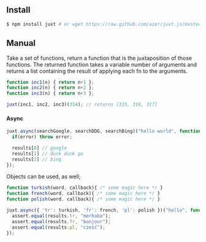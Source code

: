 ## Install

```bash
$ npm install juxt # or wget https://raw.github.com/azer/juxt.js/master/juxt.js
```

## Manual

Take a set of functions, return a function that is the juxtaposition of those
functions. The returned function takes a variable number of arguments and
returns a list containing the result of applying each fn to the arguments.

```javascript
function inc1(n) { return n+1 };
function inc2(n) { return n+2 };
function inc3(n) { return n+3 };

juxt(inc1, inc2, inc3)(314); // returns [315, 316, 317]
```

#### Async

```javascript
juxt.async(searchGoogle, searchDDG, searchBing)("hello world", function(error,  results){
  if(error) throw error;

  results[0] // google
  results[1] // duck duck go
  results[2] // bing
});
```

Objects can be used, as well;

```js
function turkish(word, callback){ /* some magic here */ }
function french(word, callback){ /* some magic here */ }
function polish(word, callback){ /* some magic here */ }

juxt.async({ 'tr': turkish, 'fr': french, 'pl': polish })("hello", function(error,  results){
  assert.equal(results.tr, "merhaba");
  assert.equal(results.fr, "bonjour");
  assert.equal(results.pl, "cześć");
});
```
